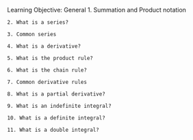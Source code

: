 Learning Objective:
General
    1. Summation and Product notation

    2. What is a series?

    3. Common series

    4. What is a derivative?

    5. What is the product rule?

    6. What is the chain rule?

    7. Common derivative rules

    8. What is a partial derivative?

    9. What is an indefinite integral?

    10. What is a definite integral?

    11. What is a double integral?


